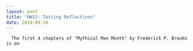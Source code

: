 ```yaml
---
layout: post
title: "HW12: Testing Reflections"
date: 2019-09-24
---
```


      The first 4 chapters of "Mythical Man Month" by Frederick P. Brooks is an
